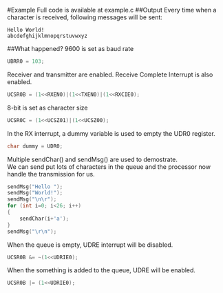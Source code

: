 #Example
Full code is available at example.c
##Output
Every time when a character is received, following messages will be sent:<br>
```
Hello World!
abcdefghijklmnopqrstuvwxyz
```
##What happened?
9600 is set as baud rate
```c
UBRR0 = 103;
```
Receiver and transmitter are enabled. Receive Complete Interrupt is also enabled.
```c
UCSR0B = (1<<RXEN0)|(1<<TXEN0)|(1<<RXCIE0);
```
8-bit is set as character size
```c
UCSR0C = (1<<UCSZ01)|(1<<UCSZ00);
```
In the RX interrupt, a dummy variable is used to empty the UDR0 register.<br>
```c
char dummy = UDR0;
```
Multiple sendChar() and sendMsg() are used to demostrate.<br>
We can send put lots of characters in the queue and the processor now handle the transmission for us.
```c
sendMsg("Hello ");
sendMsg("World!");
sendMsg("\n\r");
for (int i=0; i<26; i++)
{
	sendChar(i+'a');
}
sendMsg("\r\n");
```
When the queue is empty, UDRE interrupt will be disabled.
```c
UCSR0B &= ~(1<<UDRIE0);
```
When the something is added to the queue, UDRE will be enabled.
```c
UCSR0B |= (1<<UDRIE0);
```
